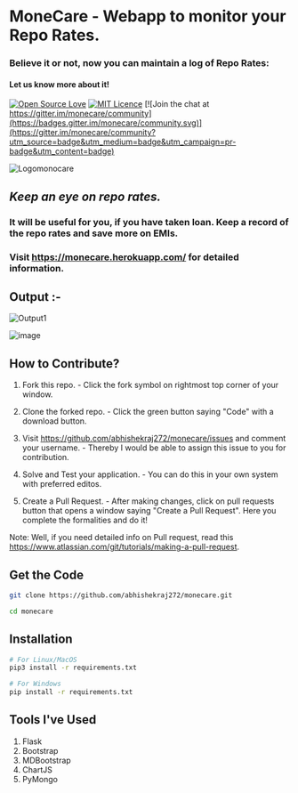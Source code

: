 # MoneCare - Webapp to monitor your Repo Rates.
### Believe it or not, now you can maintain a log of Repo Rates:
#### Let us know more about it!

[![Open Source Love](https://firstcontributions.github.io/open-source-badges/badges/open-source-v1/open-source.svg)](https://github.com/firstcontributions/open-source-badges)  [![MIT Licence](https://badges.frapsoft.com/os/mit/mit.svg?v=103)](https://opensource.org/licenses/mit-license.php)  [![Join the chat at https://gitter.im/monecare/community](https://badges.gitter.im/monecare/community.svg)](https://gitter.im/monecare/community?utm_source=badge&utm_medium=badge&utm_campaign=pr-badge&utm_content=badge)

![Logomonocare](https://user-images.githubusercontent.com/69141449/92614791-122db880-f2da-11ea-99f1-7a08425241bf.PNG)

## _Keep an eye on repo rates._

### It will be useful for you, if you have taken loan. Keep a record of the repo rates and save more on EMIs.

###  Visit https://monecare.herokuapp.com/ for detailed information.

## **Output :-**
![Output1](https://user-images.githubusercontent.com/69141449/92616309-b106e480-f2db-11ea-8989-c9296fdfdac5.PNG)

![image](https://user-images.githubusercontent.com/69141449/92616556-0216d880-f2dc-11ea-9384-e091b20f82f4.png)


## **How to Contribute?**
1. Fork this repo. - Click the fork symbol on rightmost top corner of your window.

2. Clone the forked repo. - Click the green button saying "Code" with a download button.

2. Visit https://github.com/abhishekraj272/monecare/issues and comment your username. - Thereby I would be able to assign this issue to you for contribution.

3. Solve and Test your application. - You can do this in your own system with preferred editos.

4. Create a Pull Request. - After making changes, click on pull requests button that opens a window saying "Create a Pull Request". Here you complete the formalities and do it!

Note: Well, if you need detailed info on Pull request, read this https://www.atlassian.com/git/tutorials/making-a-pull-request.

## Get the Code
```bash
git clone https://github.com/abhishekraj272/monecare.git

cd monecare
```

## Installation

```bash
# For Linux/MacOS
pip3 install -r requirements.txt

# For Windows
pip install -r requirements.txt
```


## Tools I've Used

1. Flask
2. Bootstrap
3. MDBootstrap
4. ChartJS
5. PyMongo
